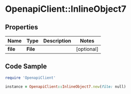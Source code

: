 # OpenapiClient::InlineObject7

## Properties

Name | Type | Description | Notes
------------ | ------------- | ------------- | -------------
**file** | **File** |  | [optional] 

## Code Sample

```ruby
require 'OpenapiClient'

instance = OpenapiClient::InlineObject7.new(file: null)
```



